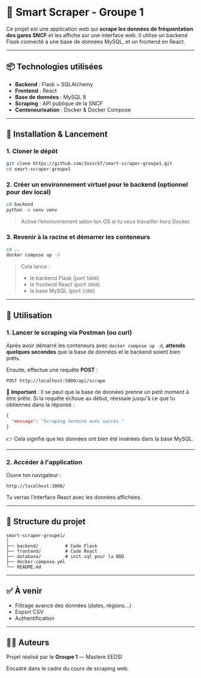 # 🚄 Smart Scraper - Groupe 1

Ce projet est une application web qui **scrape les données de fréquentation des gares SNCF** et les affiche sur une interface web. Il utilise un backend Flask connecté à une base de données MySQL, et un frontend en React.

---

## 📦 Technologies utilisées

* **Backend** : Flask + SQLAlchemy
* **Frontend** : React
* **Base de données** : MySQL 8
* **Scraping** : API publique de la SNCF
* **Conteneurisation** : Docker & Docker Compose

---

## 🚀 Installation & Lancement

### 1. Cloner le dépôt

```bash
git clone https://github.com/JovickT/smart-scraper-groupe1.git
cd smart-scraper-groupe1
```

### 2. Créer un environnement virtuel pour le backend (optionnel pour dev local)

```bash
cd backend
python -m venv venv
```

> Active l’environnement selon ton OS si tu veux travailler hors Docker.

### 3. Revenir à la racine et démarrer les conteneurs

```bash
cd ..
docker compose up -d
```

> Cela lance :
>
> * le backend Flask (port `5000`)
> * le frontend React (port `3000`)
> * la base MySQL (port `3306`)

---

## 📡 Utilisation

### 1. Lancer le scraping via Postman (ou curl)

Après avoir démarré les conteneurs avec `docker compose up -d`, **attends quelques secondes** que la base de données et le backend soient bien prêts.

Ensuite, effectue une requête **POST** :

```
POST http://localhost:5000/api/scrape
```

📌 **Important** :
Il se peut que la base de données prenne un petit moment à être prête. Si la requête échoue au début, réessaie jusqu'à ce que tu obtiennes dans la réponse :

```json
{
  "message": "Scraping terminé avec succès."
}
```

👉 Cela signifie que les données ont bien été insérées dans la base MySQL.

---

### 2. Accéder à l'application

Ouvre ton navigateur :

```
http://localhost:3000/
```

Tu verras l’interface React avec les données affichées.

---

## 📁 Structure du projet

```
smart-scraper-groupe1/
│
├── backend/          # Code Flask
├── frontend/         # Code React
├── database/         # init.sql pour la BDD
├── docker-compose.yml
└── README.md
```

---

## ✅ À venir

* Filtrage avancé des données (dates, régions…)
* Export CSV
* Authentification

---

## 🧑‍💻 Auteurs

Projet réalisé par le **Groupe 1** — Mastere EEDSI

Encadré dans le cadre du cours de scraping web.



